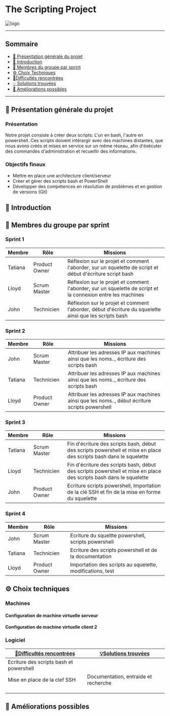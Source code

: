 # The Scripting Project
![logo]()

---

## Sommaire 

- [🎯 Présentation générale du projet](#presentation-du-projet)
- [📜 Introduction](#introduction)
- [👥 Membres du groupe par sprint](#membres-du-groupe-par-sprint)
- [⚙️ Choix Techniques](#choix-techniques)
- [🧗Difficultés rencontrées](#difficultes-rencontrees)
- [💡 Solutions trouvées](#solutions-trouvees)
- [🚀 Améliorations possibles](#ameliorations-possibles)

---

## 🎯 Présentation générale du projet
<span id="presentation-du-projet"></span>

### Présentation

Notre projet consiste à créer deux scripts: L'un en bash, l'autre en powershell.
Ces scripts doivent intérargir avec des machines distantes, que nous avons créés et mises en service sur un même réseau, afin d'éxécuter des commandes d'administration et recueillir des informations.


### Objectifs finaux

- Mettre en place une architecture client/serveur
- Créer et gérer des scripts bash et PowerShell
- Développer des compétences en résolution de problèmes et en gestion de versions (Git)


## 📜 Introduction
<span id="introduction"></span>



## 👥 Membres du groupe par sprint
<span id="membres-du-groupe-par-sprint"></span>



### Sprint 1

| Membre         | Rôle          | Missions                                                                   |
| -------------- | ------------- | -------------------------------------------------------------------------- |
|   Tatiana      | Product Owner |  Réflexion sur le projet et comment l'aborder, sur un squelette de script et début d'écriture script bash |
|   Lloyd        | Scrum Master  |  Réflexion sur le projet et comment l'aborder, sur un squelette de script et la connexion entre les machines |
|   John         | Technicien    |  Réflexion sur le projet et comment l'aborder, début d'écriture du squelette ainsi que les scripts bash |

### Sprint 2

| Membre         | Rôle          | Missions                                                                        |
| -------------- | ------------- | ------------------------------------------------------------------------------- |
|   John         | Scrum Master  | Attribuer les adresses IP aux machines ainsi que les noms.., écriture des scripts bash  |
|   Tatiana      | Technicien    | Attribuer les adresses IP aux machines ainsi que les noms.., écriture des scripts bash  |
|   Lloyd        | Product Owner | Attribuer les adresses IP aux machines ainsi que les noms.., début écriture scripts powershell |

### Sprint 3

| Membre         | Rôle          | Missions                                                                        |
| -------------- | ------------- | ------------------------------------------------------------------------------- |
|   Tatiana      | Scrum Master  |  Fin d'écriture des scripts bash, début des scripts powershell et mise en place des scripts bash dans le squelette |
|   Lloyd        | Technicien    |  Fin d'écriture des scripts bash, début des scripts powershell et mise en place des scripts bash dans le squelette |
|   John         | Product Owner |  Ecriture scripts powershell, Importation de la clé SSH et fin de la mise en forme du squelette |

### Sprint 4

| Membre         | Rôle          | Missions                                                                        |
| -------------- | ------------- | ------------------------------------------------------------------------------- |
|   John         | Scrum Master  | Ecriture du squeltte powershell, scripts powershell |
|   Tatiana      | Technicien    | Ecriture des scripts powershell et de la documentation |
|   Lloyd        | Product Owner | Importation des scripts au squelette, modifications, test  |

## ⚙️ Choix techniques
<span id="choix-techniques"></span>



### Machines

#### Configuration de machine virtuelle serveur

#### Configuration de machine virtuelle client 2

### Logiciel


|  [🧗Difficultés rencontrées](#difficultes-rencontrees)|[💡Solutions trouvées](#solutions-trouvees)|  
| --------------------------------------- | --------------------------------------- |
| Ecriture des scripts bash et powershell|| Documentation, cours                    |
| Mise en place de la clef SSH            | Documentation, entraide et recherche    |
|                                         | |
|                                         | |
|                                         | |

## 🚀 Améliorations possibles
<span id="ameliorations-possibles"></span>


